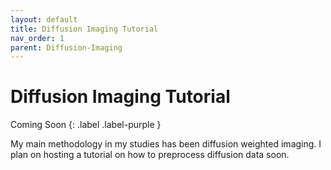 ```yaml
---
layout: default
title: Diffusion Imaging Tutorial
nav_order: 1
parent: Diffusion-Imaging
---
```


# Diffusion Imaging Tutorial
Coming Soon
{: .label .label-purple }

My main methodology in my studies has been diffusion weighted imaging. I plan on hosting a tutorial on how to preprocess diffusion data soon. 
